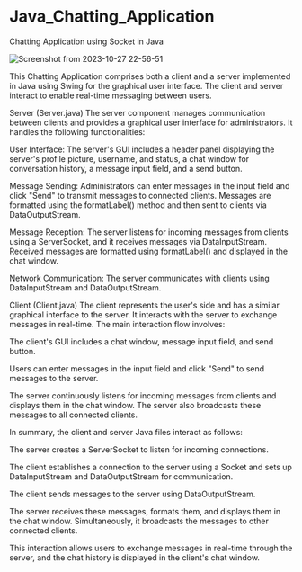 # Java_Chatting_Application
Chatting Application using Socket in Java

![Screenshot from 2023-10-27 22-56-51](https://github.com/cosmicishan/Java_Chatting_Application/assets/37193732/39b34763-e399-4d49-8d5f-7c6752778584)

This Chatting Application comprises both a client and a server implemented in Java using Swing for the graphical user interface. The client and server interact to enable real-time messaging between users.

Server (Server.java)
The server component manages communication between clients and provides a graphical user interface for administrators. It handles the following functionalities:

User Interface: The server's GUI includes a header panel displaying the server's profile picture, username, and status, a chat window for conversation history, a message input field, and a send button.

Message Sending: Administrators can enter messages in the input field and click "Send" to transmit messages to connected clients. Messages are formatted using the formatLabel() method and then sent to clients via DataOutputStream.

Message Reception: The server listens for incoming messages from clients using a ServerSocket, and it receives messages via DataInputStream. Received messages are formatted using formatLabel() and displayed in the chat window.

Network Communication: The server communicates with clients using DataInputStream and DataOutputStream.

Client (Client.java)
The client represents the user's side and has a similar graphical interface to the server. It interacts with the server to exchange messages in real-time. The main interaction flow involves:

The client's GUI includes a chat window, message input field, and send button.

Users can enter messages in the input field and click "Send" to send messages to the server.

The server continuously listens for incoming messages from clients and displays them in the chat window. The server also broadcasts these messages to all connected clients.

In summary, the client and server Java files interact as follows:

The server creates a ServerSocket to listen for incoming connections.

The client establishes a connection to the server using a Socket and sets up DataInputStream and DataOutputStream for communication.

The client sends messages to the server using DataOutputStream.

The server receives these messages, formats them, and displays them in the chat window. Simultaneously, it broadcasts the messages to other connected clients.

This interaction allows users to exchange messages in real-time through the server, and the chat history is displayed in the client's chat window.

